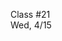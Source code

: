 <div class="lecture2">

<div class="column_date">
<p markdown="block">

Class #21 <br>
Wed, 4/15

</p>
</div>
<div class="column_materials">
<p markdown="block">



</p>
</div>

<div class="column_assign">
<p markdown="block">



</p>
</div>

</div>

